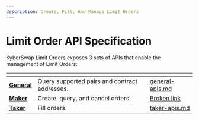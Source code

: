 ```yaml
---
description: Create, Fill, And Manage Limit Orders
---
```


# Limit Order API Specification

KyberSwap Limit Orders exposes 3 sets of APIs that enable the management of Limit Orders:

<table data-view="cards"><thead><tr><th></th><th></th><th data-hidden></th><th data-hidden data-card-target data-type="content-ref"></th></tr></thead><tbody><tr><td><a href="general-apis.md"><strong>General</strong></a></td><td>Query supported pairs and contract addresses.</td><td></td><td><a href="general-apis.md">general-apis.md</a></td></tr><tr><td><a href="broken-reference"><strong>Maker</strong></a></td><td>Create. query, and cancel orders.</td><td></td><td><a href="broken-reference">Broken link</a></td></tr><tr><td><a href="taker-apis.md"><strong>Taker</strong></a></td><td>Fill orders.</td><td></td><td><a href="taker-apis.md">taker-apis.md</a></td></tr></tbody></table>
